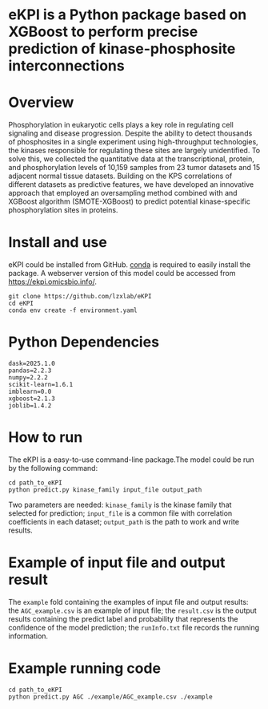 # eKPI is a Python package based on XGBoost to perform precise prediction of kinase-phosphosite interconnections
# Overview
Phosphorylation in eukaryotic cells plays a key role in regulating cell signaling and disease progression. Despite the ability to detect thousands of phosphosites in a single experiment using high-throughput technologies, the kinases responsible for regulating these sites are largely unidentified. To solve this, we collected the quantitative data at the transcriptional, protein, and phosphorylation levels of 10,159 samples from 23 tumor datasets and 15 adjacent normal tissue datasets. Building on the KPS correlations of different datasets as predictive features, we have developed an innovative approach that employed an oversampling method combined with and XGBoost algorithm (SMOTE-XGBoost) to predict potential kinase-specific phosphorylation sites in proteins.
# Install and use
eKPI could be installed from GitHub. [conda](https://anaconda.org/anaconda/conda) is required to easily install the package. A webserver version of this model could be accessed from https://ekpi.omicsbio.info/.
```
git clone https://github.com/lzxlab/eKPI
cd eKPI
conda env create -f environment.yaml
```
# Python Dependencies
```
dask=2025.1.0
pandas=2.2.3
numpy=2.2.2
scikit-learn=1.6.1
imblearn=0.0
xgboost=2.1.3
joblib=1.4.2
```
# How to run
The eKPI is a easy-to-use command-line package.The model could be run by the following command:
```
cd path_to_eKPI
python predict.py kinase_family input_file output_path
```
Two parameters are needed: `kinase_family` is the kinase family that selected for prediction; `input_file` is a common file with correlation coefficients in each dataset; `output_path` is the path to work and write results.

# Example of input file and output result
The `example` fold containing the examples of input file and output results: the `AGC_example.csv` is an example of input file; the `result.csv` is the output results containing the predict label and probability that represents the confidence of the model prediction; the `runInfo.txt` file records the running information.
# Example running code
```
cd path_to_eKPI
python predict.py AGC ./example/AGC_example.csv ./example
```

